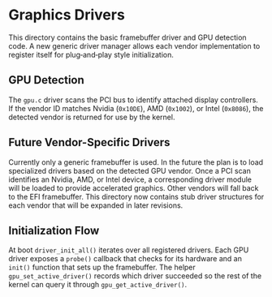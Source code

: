 # Graphics Drivers

This directory contains the basic framebuffer driver and GPU detection code. A
new generic driver manager allows each vendor implementation to register itself
for plug‑and‑play style initialization.

## GPU Detection

The `gpu.c` driver scans the PCI bus to identify attached display controllers.
If the vendor ID matches Nvidia (`0x10DE`), AMD (`0x1002`), or Intel (`0x8086`),
the detected vendor is returned for use by the kernel.

## Future Vendor-Specific Drivers

Currently only a generic framebuffer is used. In the future the plan is to load
specialized drivers based on the detected GPU vendor. Once a PCI scan
identifies an Nvidia, AMD, or Intel device, a corresponding driver module will
be loaded to provide accelerated graphics. Other vendors will fall back to the
EFI framebuffer. This directory now contains stub driver structures for each
vendor that will be expanded in later revisions.

## Initialization Flow

At boot `driver_init_all()` iterates over all registered drivers.  Each GPU
driver exposes a `probe()` callback that checks for its hardware and an
`init()` function that sets up the framebuffer.  The helper
`gpu_set_active_driver()` records which driver succeeded so the rest of the
kernel can query it through `gpu_get_active_driver()`.
